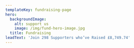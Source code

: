 ```yaml
---
templateKey: fundraising-page
hero:
  backgroundImage:
    alt: support us
    image: /img/fund-hero-image.jpg
  title: Fundraising
leadText: 'Join 298 Supporters who’ve Raised £8,749.74'
---
```


